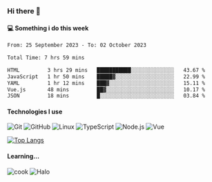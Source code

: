 ### Hi there 👋

#### 💻 Something i do this week

<!--START_SECTION:waka-->

```txt
From: 25 September 2023 - To: 02 October 2023

Total Time: 7 hrs 59 mins

HTML         3 hrs 29 mins   ███████████░░░░░░░░░░░░░░   43.67 %
JavaScript   1 hr 50 mins    █████▓░░░░░░░░░░░░░░░░░░░   22.99 %
YAML         1 hr 12 mins    ███▓░░░░░░░░░░░░░░░░░░░░░   15.11 %
Vue.js       48 mins         ██▓░░░░░░░░░░░░░░░░░░░░░░   10.17 %
JSON         18 mins         █░░░░░░░░░░░░░░░░░░░░░░░░   03.84 %
```

<!--END_SECTION:waka-->


#### Technologies I use
![Git](https://img.shields.io/badge/-Git-222222?style=flat&logo=git&logoColor=F05032)
![GitHub](https://img.shields.io/badge/-GitHub-181717?style=flat&logo=github)
![Linux](https://img.shields.io/badge/-Linux-222222?style=flat&logo=linux&logoColor=FCC624)
![TypeScript](https://img.shields.io/badge/-TypeScript-000000?style=flat&logo=typescript)
![Node.js](https://img.shields.io/badge/-Node.js-222222?style=flat&logo=node.js&logoColor=339933)
![Vue](https://img.shields.io/badge/-Vue-222222?style=flat&logo=Vue.js&logoColor=4FC08D)

[![Top Langs](https://github-readme-stats.vercel.app/api/top-langs/?username=GodlessLiu&layout=compact)](https://github.com/anuraghazra/github-readme-stats)
#### Learning...
![cook](https://img.shields.io/badge/cook-v0.0.0-yellow.svg)
![Halo](https://img.shields.io/badge/Halo-v2.9.0-blue.svg)
